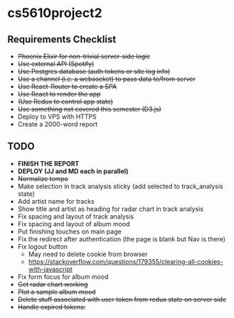 # cs5610project2

## Requirements Checklist
* ~~Phoenix Elixir for non-trivial server-side logic~~
* ~~Use external API (Spotify)~~
* ~~Use Postgres database (auth tokens or site log info)~~
* ~~Use a channel (i.e. a websocket) to pass data to/from server~~
* ~~Use React-Router to create a SPA~~
* ~~Use React to render the app~~
* ~~(Use Redux to control app state)~~
* ~~Use something not covered this semester (D3.js)~~
* Deploy to VPS with HTTPS
* Create a 2000-word report

## TODO
* **FINISH THE REPORT**
* **DEPLOY (JJ and MD each in parallel)**
* ~~Normalize tempo~~
* Make selection in track analysis sticky (add selected to track_analysis state)
* Add artist name for tracks
* Show title and artist as heading for radar chart in track analysis
* Fix spacing and layout of track analysis
* Fix spacing and layout of album mood
* Put finishing touches on main page
* Fix the redirect after authentication (the page is blank but Nav is there)
* Fix logout button
  * May need to delete cookie from browser
  * https://stackoverflow.com/questions/179355/clearing-all-cookies-with-javascript
* Fix form focus for album mood
* ~~Get radar chart working~~
* ~~Plot a sample album mood~~
* ~~Delete stuff associated with user token from redux state on server side~~
* ~~Handle expired tokens:~~
